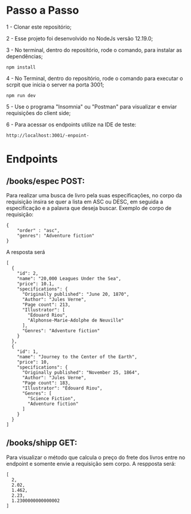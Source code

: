 # Passo a Passo

1 - Clonar este repositório; 

2 - Esse projeto foi desenvolvido no NodeJs versão 12.19.0;

3 - No terminal, dentro do repositório, rode o comando, para instalar as dependências;
```
npm install
```

4 - No Terminal, dentro do repositório, rode o comando para executar o scrpit que inicia o server na porta 3001;
```
npm run dev
```

5 - Use o programa  "Insomnia" ou "Postman" para visualizar e enviar requisições do client side;

6 - Para acessar os endpoints utilize na IDE de teste:
```
http://localhost:3001/-enpoint-
```

# Endpoints

## /books/espec POST:
Para realizar uma busca de livro pela suas especificações, no corpo da requisição insira se quer a lista em ASC ou DESC, em seguida a especificação e a palavra que deseja buscar. Exemplo de corpo de requisição:
```
{
	"order" : "asc",
	"genres": "Adventure fiction"
}
```
A resposta será
```
[
  {
    "id": 2,
    "name": "20,000 Leagues Under the Sea",
    "price": 10.1,
    "specifications": {
      "Originally published": "June 20, 1870",
      "Author": "Jules Verne",
      "Page count": 213,
      "Illustrator": [
        "Édouard Riou",
        "Alphonse-Marie-Adolphe de Neuville"
      ],
      "Genres": "Adventure fiction"
    }
  },
  {
    "id": 1,
    "name": "Journey to the Center of the Earth",
    "price": 10,
    "specifications": {
      "Originally published": "November 25, 1864",
      "Author": "Jules Verne",
      "Page count": 183,
      "Illustrator": "Édouard Riou",
      "Genres": [
        "Science Fiction",
        "Adventure fiction"
      ]
    }
  }
]
```


## /books/shipp GET:
Para visualizar o método que calcula o preço do frete dos livros entre no endpoint e somente envie a requisição sem corpo. A respposta será:
```
[
  2,
  2.02,
  1.462,
  2.23,
  1.2300000000000002
]
```